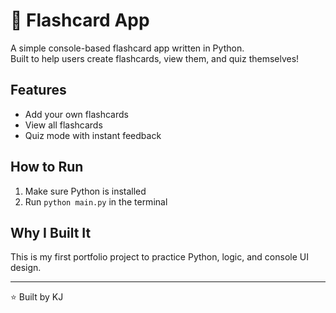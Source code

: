 # 🧠 Flashcard App

A simple console-based flashcard app written in Python.  
Built to help users create flashcards, view them, and quiz themselves!

## Features
- Add your own flashcards
- View all flashcards
- Quiz mode with instant feedback

## How to Run
1. Make sure Python is installed
2. Run `python main.py` in the terminal

## Why I Built It
This is my first portfolio project to practice Python, logic, and console UI design.

---

⭐ Built by KJ

